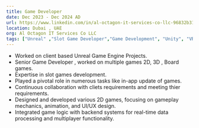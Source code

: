 ```yaml
---
title: Game Developer
date: Dec 2023 - Dec 2024 AD
url: https://www.linkedin.com/in/al-octagon-it-services-co-llc-96832b31a/
location: Dubai , UAE
org: Al Octagon IT Services Co LLC 
tags: ["Unreal" ,"Slot Game Developer","Game Development", "Unity", "VR Game Developer" ]
---
```


- Worked on client based Unreal Game Engine Projects.
- Senior Game Developer , worked on multiple games 2D, 3D , Board games.
- Expertise in slot games development.
- Played a pivotal role in numerous tasks like in-app update of games.
- Continuous collaboration with cliets requirements and meeting thier requirements.
- Designed and developed various 2D games, focusing on gameplay mechanics, animation, and UI/UX design.
- Integrated game logic with backend systems for real-time data processing and multiplayer functionality.